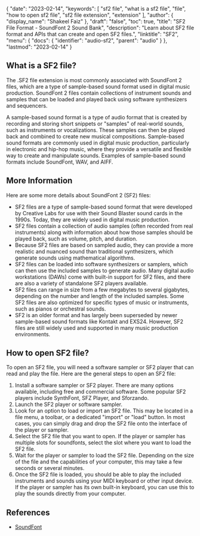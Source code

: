 {
  "date": "2023-02-14",
  "keywords": [
    "sf2 file",
    "what is a sf2 file",
    "file",
    "how to open sf2 file",
    "sf2 file extension",
    "extension"
  ],
  "author": {
    "display_name": "Shakeel Faiz"
  },
  "draft": "false",
  "toc": true,
  "title": "SF2 File Format - SoundFont 2 Sound Bank",
  "description": "Learn about SF2 file format and APIs that can create and open SF2 files.",
  "linktitle": "SF2",
  "menu": {
    "docs": {
      "identifier": "audio-sf2",
      "parent": "audio"
    }
  },
  "lastmod": "2023-02-14"
}

## What is a SF2 file?

The .SF2 file extension is most commonly associated with SoundFont 2 files, which are a type of sample-based sound format used in digital music production. SoundFont 2 files contain collections of instrument sounds and samples that can be loaded and played back using software synthesizers and sequencers.

A sample-based sound format is a type of audio format that is created by recording and storing short snippets or "samples" of real-world sounds, such as instruments or vocalizations. These samples can then be played back and combined to create new musical compositions. Sample-based sound formats are commonly used in digital music production, particularly in electronic and hip-hop music, where they provide a versatile and flexible way to create and manipulate sounds. Examples of sample-based sound formats include SoundFont, WAV, and AIFF.

## More Information

Here are some more details about SoundFont 2 (SF2) files:

- SF2 files are a type of sample-based sound format that were developed by Creative Labs for use with their Sound Blaster sound cards in the 1990s. Today, they are widely used in digital music production.
- SF2 files contain a collection of audio samples (often recorded from real instruments) along with information about how those samples should be played back, such as volume, pitch, and duration.
- Because SF2 files are based on sampled audio, they can provide a more realistic and nuanced sound than traditional synthesizers, which generate sounds using mathematical algorithms.
- SF2 files can be loaded into software synthesizers or samplers, which can then use the included samples to generate audio. Many digital audio workstations (DAWs) come with built-in support for SF2 files, and there are also a variety of standalone SF2 players available.
- SF2 files can range in size from a few megabytes to several gigabytes, depending on the number and length of the included samples. Some SF2 files are also optimized for specific types of music or instruments, such as pianos or orchestral sounds.
- SF2 is an older format and has largely been superseded by newer sample-based sound formats like Kontakt and EXS24. However, SF2 files are still widely used and supported in many music production environments.

## How to open SF2 file?

To open an SF2 file, you will need a software sampler or SF2 player that can read and play the file. Here are the general steps to open an SF2 file:

1. Install a software sampler or SF2 player. There are many options available, including free and commercial software. Some popular SF2 players include SynthFont, SFZ Player, and Sforzando.
2. Launch the SF2 player or software sampler.
3. Look for an option to load or import an SF2 file. This may be located in a file menu, a toolbar, or a dedicated "import" or "load" button. In most cases, you can simply drag and drop the SF2 file onto the interface of the player or sampler.
4. Select the SF2 file that you want to open. If the player or sampler has multiple slots for soundfonts, select the slot where you want to load the SF2 file.
5. Wait for the player or sampler to load the SF2 file. Depending on the size of the file and the capabilities of your computer, this may take a few seconds or several minutes.
6. Once the SF2 file is loaded, you should be able to play the included instruments and sounds using your MIDI keyboard or other input device. If the player or sampler has its own built-in keyboard, you can use this to play the sounds directly from your computer.

## References
* [SoundFont](https://en.wikipedia.org/wiki/SoundFont)
